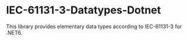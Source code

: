 # IEC-61131-3-Datatypes-Dotnet
This library provides elementary data types according to IEC-61131-3 for .NET6. 
